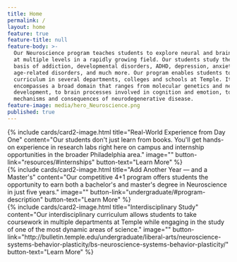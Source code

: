 ```yaml
---
title: Home
permalink: /
layout: home
feature: true
feature-title: null
feature-body: >-
  Our Neuroscience program teaches students to explore neural and brain function
  at multiple levels in a rapidly growing field. Our students study the neural
  basis of addiction, developmental disorders, ADHD, depression, anxiety and
  age-related disorders, and much more. Our program enables students to pursue a
  curriculum in several departments, colleges and schools at Temple. It
  encompasses a broad domain that ranges from molecular genetics and neural
  development, to brain processes involved in cognition and emotion, to
  mechanisms and consequences of neurodegenerative disease.
feature-image: media/hero_Neuroscience.png
published: true
---
```


<div class="row row-wide">
  <div class="col m12 l4">{% include cards/card2-image.html 
    title="Real-World Experience from Day One" 
    content="Our students don't just learn from books. You'll get hands-on experience in research labs right here on campus and internship opportunities in the broader Philadelphia area." 
    image="" 
    button-link="resources/#internships" 
    button-text="Learn More" %}
  </div>
  <div class="row row-wide">
    <div class="col m12 l4">{% include cards/card2-image.html 
      title="Add Another Year — and a Master's" 
      content="Our competitive 4+1 program offers students the opportunity to earn both a bachelor's and master's degree in Neuroscience in just five years." 
      image="" 
      button-link="undergraduate/#program-description" 
      button-text="Learn More" %}
    </div>
    <div class="row row-wide">
      <div class="col m12 l4">{% include cards/card2-image.html 
        title="Interdisciplinary Study" 
        content="Our interdisciplinary curriculum allows students to take coursework in multiple departments at Temple while engaging in the study of one of the most dynamic areas of science." 
        image="" 
        button-link="http://bulletin.temple.edu/undergraduate/liberal-arts/neuroscience-systems-behavior-plasticity/bs-neuroscience-systems-behavior-plasticity/" 
        button-text="Learn More" %}
      </div>
</div>
